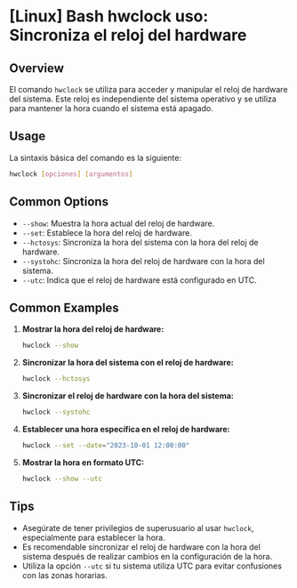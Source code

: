 # [Linux] Bash hwclock uso: Sincroniza el reloj del hardware

## Overview
El comando `hwclock` se utiliza para acceder y manipular el reloj de hardware del sistema. Este reloj es independiente del sistema operativo y se utiliza para mantener la hora cuando el sistema está apagado.

## Usage
La sintaxis básica del comando es la siguiente:

```bash
hwclock [opciones] [argumentos]
```

## Common Options
- `--show`: Muestra la hora actual del reloj de hardware.
- `--set`: Establece la hora del reloj de hardware.
- `--hctosys`: Sincroniza la hora del sistema con la hora del reloj de hardware.
- `--systohc`: Sincroniza la hora del reloj de hardware con la hora del sistema.
- `--utc`: Indica que el reloj de hardware está configurado en UTC.

## Common Examples
1. **Mostrar la hora del reloj de hardware:**
   ```bash
   hwclock --show
   ```

2. **Sincronizar la hora del sistema con el reloj de hardware:**
   ```bash
   hwclock --hctosys
   ```

3. **Sincronizar el reloj de hardware con la hora del sistema:**
   ```bash
   hwclock --systohc
   ```

4. **Establecer una hora específica en el reloj de hardware:**
   ```bash
   hwclock --set --date="2023-10-01 12:00:00"
   ```

5. **Mostrar la hora en formato UTC:**
   ```bash
   hwclock --show --utc
   ```

## Tips
- Asegúrate de tener privilegios de superusuario al usar `hwclock`, especialmente para establecer la hora.
- Es recomendable sincronizar el reloj de hardware con la hora del sistema después de realizar cambios en la configuración de la hora.
- Utiliza la opción `--utc` si tu sistema utiliza UTC para evitar confusiones con las zonas horarias.
